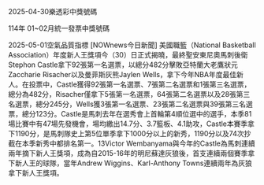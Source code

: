 
2025-04-30樂透彩中獎號碼

                                
114年 01~02月統一發票中獎號碼
                             
2025-05-01空氣品質指標
                              [NOWnews今日新聞] 美國職籃（National Basketball Association）年度新人王獎項今（30）日正式揭曉，最終聖安東尼奧馬刺後衛Stephon Castle拿下92張第一名選票，以總分482分擊敗亞特蘭大老鷹狀元Zaccharie Risacher以及曼菲斯灰熊Jaylen Wells，拿下今年NBA年度最佳新人。在投票中，Castle獲得92張第一名選票、7張第二名選票和1張第三名選票，總分為482分，Risacher僅拿下5張第一名選票，64張第二名選票以及28張第三名選票，總分245分，Wells獲3張第一名選票、23張第二名選票與39張第三名選票，總分123分。Castle是馬刺去年在選秀會上首輪第4順位選中的選手，本季81場比賽中有47場先發機會，場均繳出14.7分、3.7籃板、4.1助攻，Castle本賽季拿下1190分，是馬刺隊史上第5位單季拿下1000分以上的新秀，1190分以及74次抄截在本季新秀中都排名第一。13Victor Wembanyama與今年的Castle為馬刺連續兩年摘下新人王獎項，成為自2015-16年的明尼蘇達灰狼後，首支連續兩個賽季拿下新人王的球隊，當年Andrew Wiggins、Karl-Anthony Towns連續兩年為灰狼拿下新人王獎項。